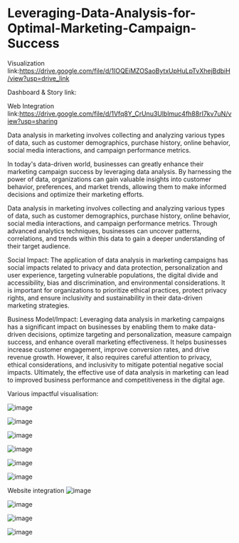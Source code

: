 # Leveraging-Data-Analysis-for-Optimal-Marketing-Campaign-Success
Visualization link:https://drive.google.com/file/d/1IOQEiMZOSaoBytxUpHuLpTvXhejBdbiH/view?usp=drive_link

Dashboard & Story link:

Web Integration link:https://drive.google.com/file/d/1Vfq8Y_CrUnu3Ulblmuc4fh88rI7kv7uN/view?usp=sharing

Data analysis in marketing involves collecting and analyzing various types of data, such as customer demographics, purchase history, online behavior, social media interactions, and campaign performance metrics.

In today's data-driven world, businesses can greatly enhance their marketing campaign success by leveraging data analysis. By harnessing the power of data, organizations can gain valuable insights into customer behavior, preferences, and market trends, allowing them to make informed decisions and optimize their marketing efforts.

Data analysis in marketing involves collecting and analyzing various types of data, such as customer demographics, purchase history, online behavior, social media interactions, and campaign performance metrics. Through advanced analytics techniques, businesses can uncover patterns, correlations, and trends within this data to gain a deeper understanding of their target audience.

Social Impact: The application of data analysis in marketing campaigns has social impacts related to privacy and data protection, personalization and user experience, targeting vulnerable populations, the digital divide and accessibility, bias and discrimination, and environmental considerations. It is important for organizations to prioritize ethical practices, protect privacy rights, and ensure inclusivity and sustainability in their data-driven marketing strategies.

Business Model/Impact: Leveraging data analysis in marketing campaigns has a significant impact on businesses by enabling them to make data-driven decisions, optimize targeting and personalization, measure campaign success, and enhance overall marketing effectiveness. It helps businesses increase customer engagement, improve conversion rates, and drive revenue growth. However, it also requires careful attention to privacy, ethical considerations, and inclusivity to mitigate potential negative social impacts. Ultimately, the effective use of data analysis in marketing can lead to improved business performance and competitiveness in the digital age.

Various impactful visualisation:


![image](https://github.com/HarshaVardhanD24/Leveraging-Data-Analysis-for-Optimal-Marketing-Campaign-Success/assets/116752323/3928fb94-a76f-40aa-9bbf-b9113f5666c4)

![image](https://github.com/HarshaVardhanD24/Leveraging-Data-Analysis-for-Optimal-Marketing-Campaign-Success/assets/116752323/c07448ac-c2ad-4dbd-95b3-8e9b20e9353e)

![image](https://github.com/HarshaVardhanD24/Leveraging-Data-Analysis-for-Optimal-Marketing-Campaign-Success/assets/116752323/5997e6a7-c376-458e-87d0-fdbdc955106b)

![image](https://github.com/HarshaVardhanD24/Leveraging-Data-Analysis-for-Optimal-Marketing-Campaign-Success/assets/116752323/f4071f64-6d09-45b8-825b-5094374f6dbe)

![image](https://github.com/HarshaVardhanD24/Leveraging-Data-Analysis-for-Optimal-Marketing-Campaign-Success/assets/116752323/c936c1dd-1b4d-490a-9575-342856168bd3)

![image](https://github.com/HarshaVardhanD24/Leveraging-Data-Analysis-for-Optimal-Marketing-Campaign-Success/assets/116752323/0aa5aeb2-a193-4fa1-a8a9-7a2df252c371)

Website integration
![image](https://github.com/HarshaVardhanD24/Leveraging-Data-Analysis-for-Optimal-Marketing-Campaign-Success/assets/116752323/238103e3-3ec9-485a-ab68-1abf52652ac4)

![image](https://github.com/HarshaVardhanD24/Leveraging-Data-Analysis-for-Optimal-Marketing-Campaign-Success/assets/116752323/f0fbcb29-d93b-4515-8f8c-c8b7c01f5a82)

![image](https://github.com/HarshaVardhanD24/Leveraging-Data-Analysis-for-Optimal-Marketing-Campaign-Success/assets/116752323/edb4f67a-c6c6-4e78-8ca6-f2a0af85bea0)

![image](https://github.com/HarshaVardhanD24/Leveraging-Data-Analysis-for-Optimal-Marketing-Campaign-Success/assets/116752323/18a1b477-f301-4c6e-8bc8-34c8f92a1f97)

